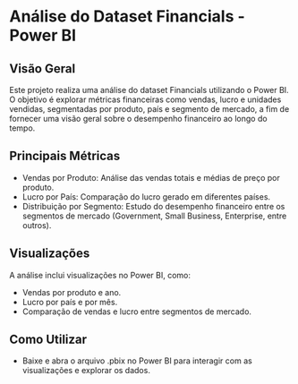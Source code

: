 # Análise do Dataset Financials - Power BI

## Visão Geral
Este projeto realiza uma análise do dataset Financials utilizando o Power BI. O objetivo é explorar métricas financeiras como vendas, lucro e unidades vendidas, segmentadas por produto, país e segmento de mercado, a fim de fornecer uma visão geral sobre o desempenho financeiro ao longo do tempo.

## Principais Métricas
- Vendas por Produto: Análise das vendas totais e médias de preço por produto.
- Lucro por País: Comparação do lucro gerado em diferentes países.
- Distribuição por Segmento: Estudo do desempenho financeiro entre os segmentos de mercado (Government, Small Business, Enterprise, entre outros).

## Visualizações
A análise inclui visualizações no Power BI, como:
- Vendas por produto e ano.
- Lucro por país e por mês.
- Comparação de vendas e lucro entre segmentos de mercado.

## Como Utilizar
- Baixe e abra o arquivo .pbix no Power BI para interagir com as visualizações e explorar os dados.
